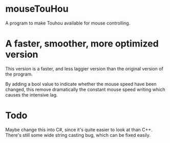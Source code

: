 # mouseTouHou
A program to make Touhou available for mouse controlling.
# A faster, smoother, more optimized version
This version is a faster, and less laggier version than the original version of the program.

By adding a bool value to indicate whether the mouse speed have been changed, this remove dramatically the constant mouse speed writing which causes the intensive lag.
# Todo
Maybe change this into C#, since it's quite easier to look at than C++.
There's still some wide string casting bug, which can be fixed easily.
